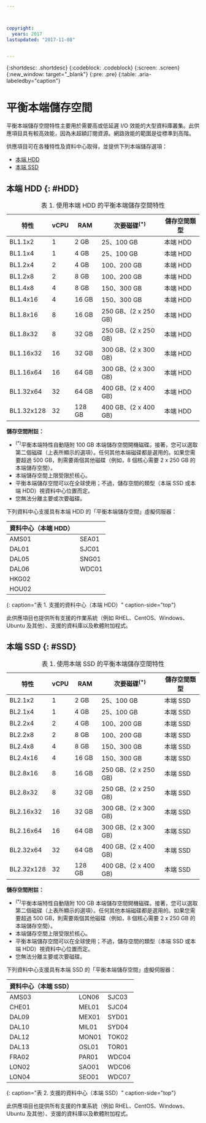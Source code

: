 ```yaml
---



copyright:
  years: 2017
lastupdated: "2017-11-08"


---
```


{:shortdesc: .shortdesc}
{:codeblock: .codeblock}
{:screen: .screen}
{:new_window: target="_blank"}
{:pre: .pre}
{:table: .aria-labeledby="caption"}

# 平衡本端儲存空間
平衡本端儲存空間特性主要用於需要高或低延遲 I/O 效能的大型資料庫叢集。此供應項目具有較高效能，因為未超額訂閱資源。網路效能的範圍是從標準到高階。

供應項目可在各種特性及資料中心取得，並提供下列本端儲存選項：

* [本端 HDD](vsi_public_balanced_local.html#HDD)
* [本端 SSD](vsi_public_balanced_local.html#SSD)

## 本端 HDD {: #HDD}
 
<table>
<CAPTION>表 1. 使用本端 HDD 的平衡本端儲存空間特性</CAPTION>
<THEAD>
<TR>
<th>特性</th>
<th>vCPU</th>
<th>RAM</th>
<th>次要磁碟<sup>(*)</sup></th>
<th>儲存空間類型</th>
</TR>
</THEAD>
<TBODY>
<tr>
<td>BL1.1x2</td>
<td>1</td>
<td>2 GB</td>
<td>25、100 GB</td>
<td>本端 HDD </td>
</tr>
<tr>
<td>BL1.1x4</td>
<td>1</td>
<td>4 GB</td>
<td>25、100 GB</td>
<td>本端 HDD </td>
</tr>
<tr>
<td>BL1.2x4</td>
<td>2</td>
<td>4 GB</td>
<td>100、200 GB</td>
<td>本端 HDD </td>
</tr>
<tr>
<td>BL1.2x8</td>
<td>2</td>
<td>8 GB</td>
<td>100、200 GB</td>
<td>本端 HDD </td>
</tr>
<tr>
<td>BL1.4x8</td>
<td>4</td>
<td>8 GB</td>
<td>150、300 GB</td>
<td>本端 HDD </td>
</tr>
<tr>
<td>BL1.4x16</td>
<td>4</td>
<td>16 GB</td>
<td>150、300 GB</td>
<td>本端 HDD </td>
</tr>
<tr>
<td>BL1.8x16</td>
<td>8</td>
<td>16 GB</td>
<td>250 GB、(2 x 250 GB)</td>
<td>本端 HDD </td>
</tr>
<tr>
<td>BL1.8x32</td>
<td>8</td>
<td>32 GB</td>
<td>250 GB、(2 x 250 GB)</td>
<td>本端 HDD </td>
</tr>
<tr>
<td>BL1.16x32</td>
<td>16</td>
<td>32 GB</td>
<td>300 GB、(2 x 300 GB)</td>
<td>本端 HDD </td>
</tr>
<tr>
<td>BL1.16x64</td>
<td>16</td>
<td>64 GB</td>
<td>300 GB、(2 x 300 GB)</td>
<td>本端 HDD </td>
</tr>
<tr>
<td>BL1.32x64</td>
<td>32</td>
<td>64 GB</td>
<td>400 GB、(2 x 400 GB)</td>
<td>本端 HDD </td>
</tr>
<tr>
<td>BL1.32x128</td>
<td>32</td>
<td>128 GB</td>
<td>400 GB、(2 x 400 GB)</td>
<td>本端 HDD </td>
</tr>
</TBODY>
</table>

**儲存空間附註：**
* <sup>(*)</sup>平衡本端特性自動隨附 100 GB 本端儲存空間開機磁碟。接著，您可以選取第二個磁碟（上表所顯示的選項）。任何其他本端磁碟都是選用的。如果您需要超過 500 GB，則需要兩個其他磁碟（例如，8 個核心需要 2 x 250 GB 的本端儲存空間）。
*	本端儲存空間上限受限於核心。 
*	平衡本端儲存空間可以在全球使用；不過，儲存空間的類型（本端 SSD 或本端 HDD）視資料中心位置而定。 
*	您無法分離主要或次要磁碟。

下列資料中心支援具有本端 HDD 的「平衡本端儲存空間」虛擬伺服器：

|資料中心（本端 HDD）|        |
|------------ |------  |  
|AMS01        |SEA01   |
|DAL01        |SJC01   | 
|DAL05        |SNG01   |
|DAL06        |WDC01   |
|HKG02        |        |        
|HOU02   |        |  
{: caption="表 1. 支援的資料中心（本端 HDD）" caption-side="top"}

此供應項目也提供所有支援的作業系統（例如 RHEL、CentOS、Windows、Ubuntu 及其他）、支援的資料庫以及軟體附加程式。  

## 本端 SSD {: #SSD}
<table>
<CAPTION>表 1. 使用本端 SSD 的平衡本端儲存空間特性</CAPTION>
<THEAD>
<TR>
<th>特性</th>
<th>vCPU</th>
<th>RAM</th>
<th>次要磁碟<sup>(*)</sup></th>
<th>儲存空間類型</th>
</TR>
</THEAD>
<TBODY>
<tr>
<td>BL2.1x2</td>
<td>1</td>
<td>2 GB</td>
<td>25、100 GB</td>
<td>本端 SSD </td>
</tr>
<tr>
<td>BL2.1x4</td>
<td>1</td>
<td>4 GB</td>
<td>25、100 GB</td>
<td>本端 SSD </td>
</tr>
<tr>
<td>BL2.2x4</td>
<td>2</td>
<td>4 GB</td>
<td>100、200 GB</td>
<td>本端 SSD </td>
</tr>
<tr>
<td>BL2.2x8</td>
<td>2</td>
<td>8 GB</td>
<td>100、200 GB</td>
<td>本端 SSD </td>
</tr>
<tr>
<td>BL2.4x8</td>
<td>4</td>
<td>8 GB</td>
<td>150、300 GB</td>
<td>本端 SSD </td>
</tr>
<tr>
<td>BL2.4x16</td>
<td>4</td>
<td>16 GB</td>
<td>150、300 GB</td>
<td>本端 SSD </td>
</tr>
<tr>
<td>BL2.8x16</td>
<td>8</td>
<td>16 GB</td>
<td>250 GB、(2 x 250 GB)</td>
<td>本端 SSD </td>
</tr>
<tr>
<td>BL2.8x32</td>
<td>8</td>
<td>32 GB</td>
<td>250 GB、(2 x 250 GB)</td>
<td>本端 SSD </td>
</tr>
<tr>
<td>BL2.16x32</td>
<td>16</td>
<td>32 GB</td>
<td>300 GB、(2 x 300 GB)</td>
<td>本端 SSD </td>
</tr>
<tr>
<td>BL2.16x64</td>
<td>16</td>
<td>64 GB</td>
<td>300 GB、(2 x 300 GB)</td>
<td>本端 SSD </td>
</tr>
<tr>
<td>BL2.32x64</td>
<td>32</td>
<td>64 GB</td>
<td>400 GB、(2 x 400 GB)</td>
<td>本端 SSD </td>
</tr>
<tr>
<td>BL2.32x128</td>
<td>32</td>
<td>128 GB</td>
<td>400 GB、(2 x 400 GB)</td>
<td>本端 SSD </td>
</tr>
</TBODY>
</table>

**儲存空間附註：**
* <sup>(*)</sup>平衡本端特性自動隨附 100 GB 本端儲存空間開機磁碟。接著，您可以選取第二個磁碟（上表所顯示的選項）。任何其他本端磁碟都是選用的。如果您需要超過 500 GB，則需要兩個其他磁碟（例如，8 個核心需要 2 x 250 GB 的本端儲存空間）。
*	本端儲存空間上限受限於核心。 
*	平衡本端儲存空間可以在全球使用；不過，儲存空間的類型（本端 SSD 或本端 HDD）視資料中心位置而定。 
*	您無法分離主要或次要磁碟。

下列資料中心支援具有本端 SSD 的「平衡本端儲存空間」虛擬伺服器：

|資料中心（本端 SSD）|        |         |
|------- |------  |------ | 
|AMS03         |LON06   |SJC03  |
|CHE01         |MEL01         |SJC04  | 
|DAL09         |MEX01         |SYD01  |
|DAL10         |MIL01         |SYD04  |
|DAL12         |MON01  |TOK02  |       
|DAL13        |OSL01  |TOR01  |
|FRA02         |PAR01  |WDC04  |
|LON02         |SAO01  |WDC06  |
|LON04         |SEO01  | WDC07  | 
{: caption="表 2. 支援的資料中心（本端 SSD）" caption-side="top"}

此供應項目也提供所有支援的作業系統（例如 RHEL、CentOS、Windows、Ubuntu 及其他）、支援的資料庫以及軟體附加程式。  

